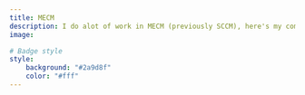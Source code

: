 ```yaml
---
title: MECM 
description: I do alot of work in MECM (previously SCCM), here's my complaints...
image:

# Badge style
style:
    background: "#2a9d8f"
    color: "#fff"
---
```



